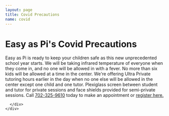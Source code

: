 ```yaml
---
layout: page
title: Covid Precautions
name: covid
---
```


<!-- main start -->
<div class="main col-12">
  <div class="row">
    <div class="col-md-12">
      <h1 class="page-title">Easy as Pi's Covid Precautions</h1>
      <div class="separator-2"></div>
      <div class="row">
        <div class="alert  alert-icon alert-info" role="alert">
          <i class="fa fa-info-circle"></i>
          Easy as Pi is ready to keep your children safe as this new unprecedented school year starts. We will be taking infrared temperature of everyone when they come in, and no one will be allowed in with a fever. No more than six kids will be allowed at a time in the center. We're offering Ultra Private tutoring hours earlier in the day when no one else will be allowed in the center except one child and one tutor. Plexiglass screen between student and tutor for private sessions and face shields provided for semi-private sessions. Call <a href="tel:+17023259610" class="alert-link">702-325-9610</a> today to make an appointment  or <a href="https://www.care.com/connect/easyaspi/?invite=AvSJC7fcAUtWZaDU9CnS8pbA" class="alert-link">register here.</a>
        </div>
        
      </div>
    </div>
  </div>
</div>
<!-- main end -->